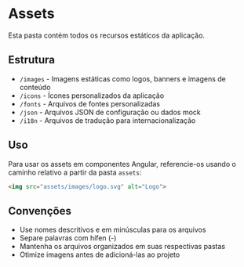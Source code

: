 # Assets

Esta pasta contém todos os recursos estáticos da aplicação.

## Estrutura

- `/images` - Imagens estáticas como logos, banners e imagens de conteúdo
- `/icons` - Ícones personalizados da aplicação
- `/fonts` - Arquivos de fontes personalizadas
- `/json` - Arquivos JSON de configuração ou dados mock
- `/i18n` - Arquivos de tradução para internacionalização

## Uso

Para usar os assets em componentes Angular, referencie-os usando o caminho relativo a partir da pasta `assets`:

```html
<img src="assets/images/logo.svg" alt="Logo">
```

## Convenções

- Use nomes descritivos e em minúsculas para os arquivos
- Separe palavras com hífen (-)
- Mantenha os arquivos organizados em suas respectivas pastas
- Otimize imagens antes de adicioná-las ao projeto 